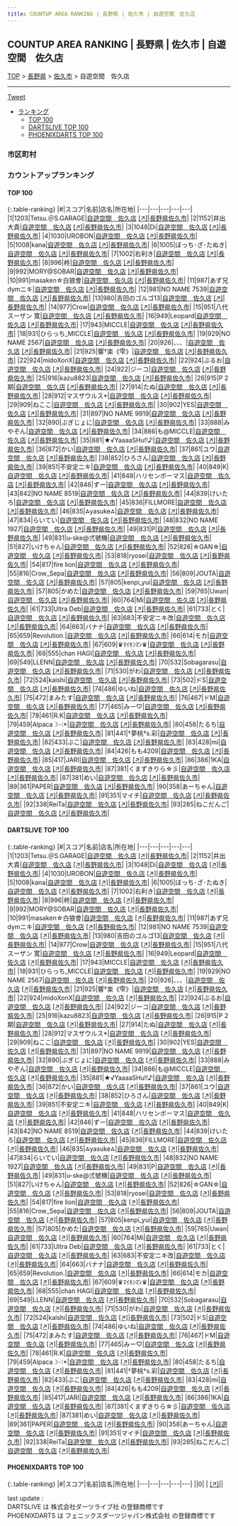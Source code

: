 ```yaml
---
title: COUNTUP AREA RANKING | 長野県 | 佐久市 | 自遊空間　佐久店
---
```

## COUNTUP AREA RANKING | 長野県 | 佐久市 | 自遊空間　佐久店

[TOP](/darts/rank/) > [長野県](/darts/rank/長野県/) > [佐久市](/darts/rank/長野県/佐久市/) > 自遊空間　佐久店

___

<a href="https://twitter.com/share?ref_src=twsrc%5Etfw" data-text="COUNTUP AREA RANKING | 長野県佐久市自遊空間　佐久店" class="twitter-share-button" data-hashtags="DARTSLIVE,PHOENIXDARTS,darts,ダーツ" data-show-count="false">Tweet</a>

* [ランキング](#カウントアップランキング)
    * [TOP 100](#top-100)
    * [DARTSLIVE TOP 100](#dartslive-top-100)
    * [PHOENIXDARTS TOP 100](#phoenixdarts-top-100)

### 市区町村

<ul>

</ul>

### カウントアップランキング

#### TOP 100



{:.table-ranking}
|#|スコア|名前|店名|所在地|
|---|---|---|---|---|
|1|1203|<span class="rank-name-dl">Tetsu.＠S.GARAGE</span>|<a href="/darts/rank/shops/84329807bba1b5510d9b047a20a7ba1e.html">自遊空間　佐久店</a> <a href="https://search.dartslive.com/jp/shop/84329807bba1b5510d9b047a20a7ba1e">[↗]</a>|<a href="/darts/rank/長野県/佐久市">長野県佐久市</a>|
|2|1152|<span class="rank-name-dl">井出　大貴</span>|<a href="/darts/rank/shops/84329807bba1b5510d9b047a20a7ba1e.html">自遊空間　佐久店</a> <a href="https://search.dartslive.com/jp/shop/84329807bba1b5510d9b047a20a7ba1e">[↗]</a>|<a href="/darts/rank/長野県/佐久市">長野県佐久市</a>|
|3|1048|<span class="rank-name-dl">Di</span>|<a href="/darts/rank/shops/84329807bba1b5510d9b047a20a7ba1e.html">自遊空間　佐久店</a> <a href="https://search.dartslive.com/jp/shop/84329807bba1b5510d9b047a20a7ba1e">[↗]</a>|<a href="/darts/rank/長野県/佐久市">長野県佐久市</a>|
|4|1030|<span class="rank-name-dl">UROBON</span>|<a href="/darts/rank/shops/84329807bba1b5510d9b047a20a7ba1e.html">自遊空間　佐久店</a> <a href="https://search.dartslive.com/jp/shop/84329807bba1b5510d9b047a20a7ba1e">[↗]</a>|<a href="/darts/rank/長野県/佐久市">長野県佐久市</a>|
|5|1008|<span class="rank-name-dl">kana</span>|<a href="/darts/rank/shops/84329807bba1b5510d9b047a20a7ba1e.html">自遊空間　佐久店</a> <a href="https://search.dartslive.com/jp/shop/84329807bba1b5510d9b047a20a7ba1e">[↗]</a>|<a href="/darts/rank/長野県/佐久市">長野県佐久市</a>|
|6|1005|<span class="rank-name-dl">ぼっち･ざ･たぬき</span>|<a href="/darts/rank/shops/84329807bba1b5510d9b047a20a7ba1e.html">自遊空間　佐久店</a> <a href="https://search.dartslive.com/jp/shop/84329807bba1b5510d9b047a20a7ba1e">[↗]</a>|<a href="/darts/rank/長野県/佐久市">長野県佐久市</a>|
|7|1002|<span class="rank-name-dl">右利き</span>|<a href="/darts/rank/shops/84329807bba1b5510d9b047a20a7ba1e.html">自遊空間　佐久店</a> <a href="https://search.dartslive.com/jp/shop/84329807bba1b5510d9b047a20a7ba1e">[↗]</a>|<a href="/darts/rank/長野県/佐久市">長野県佐久市</a>|
|8|996|<span class="rank-name-dl">柊</span>|<a href="/darts/rank/shops/84329807bba1b5510d9b047a20a7ba1e.html">自遊空間　佐久店</a> <a href="https://search.dartslive.com/jp/shop/84329807bba1b5510d9b047a20a7ba1e">[↗]</a>|<a href="/darts/rank/長野県/佐久市">長野県佐久市</a>|
|9|992|<span class="rank-name-dl">MORY@SOBAR</span>|<a href="/darts/rank/shops/84329807bba1b5510d9b047a20a7ba1e.html">自遊空間　佐久店</a> <a href="https://search.dartslive.com/jp/shop/84329807bba1b5510d9b047a20a7ba1e">[↗]</a>|<a href="/darts/rank/長野県/佐久市">長野県佐久市</a>|
|10|991|<span class="rank-name-dl">masaken☆白狼會</span>|<a href="/darts/rank/shops/84329807bba1b5510d9b047a20a7ba1e.html">自遊空間　佐久店</a> <a href="https://search.dartslive.com/jp/shop/84329807bba1b5510d9b047a20a7ba1e">[↗]</a>|<a href="/darts/rank/長野県/佐久市">長野県佐久市</a>|
|11|987|<span class="rank-name-dl">あず兄dymニキ</span>|<a href="/darts/rank/shops/84329807bba1b5510d9b047a20a7ba1e.html">自遊空間　佐久店</a> <a href="https://search.dartslive.com/jp/shop/84329807bba1b5510d9b047a20a7ba1e">[↗]</a>|<a href="/darts/rank/長野県/佐久市">長野県佐久市</a>|
|12|981|<span class="rank-name-dl">NO NAME 7539</span>|<a href="/darts/rank/shops/84329807bba1b5510d9b047a20a7ba1e.html">自遊空間　佐久店</a> <a href="https://search.dartslive.com/jp/shop/84329807bba1b5510d9b047a20a7ba1e">[↗]</a>|<a href="/darts/rank/長野県/佐久市">長野県佐久市</a>|
|13|980|<span class="rank-name-dl">吉田のゴルゴ13</span>|<a href="/darts/rank/shops/84329807bba1b5510d9b047a20a7ba1e.html">自遊空間　佐久店</a> <a href="https://search.dartslive.com/jp/shop/84329807bba1b5510d9b047a20a7ba1e">[↗]</a>|<a href="/darts/rank/長野県/佐久市">長野県佐久市</a>|
|14|977|<span class="rank-name-dl">Crow</span>|<a href="/darts/rank/shops/84329807bba1b5510d9b047a20a7ba1e.html">自遊空間　佐久店</a> <a href="https://search.dartslive.com/jp/shop/84329807bba1b5510d9b047a20a7ba1e">[↗]</a>|<a href="/darts/rank/長野県/佐久市">長野県佐久市</a>|
|15|951|<span class="rank-name-dl">八代 スーザン 寛</span>|<a href="/darts/rank/shops/84329807bba1b5510d9b047a20a7ba1e.html">自遊空間　佐久店</a> <a href="https://search.dartslive.com/jp/shop/84329807bba1b5510d9b047a20a7ba1e">[↗]</a>|<a href="/darts/rank/長野県/佐久市">長野県佐久市</a>|
|16|949|<span class="rank-name-dl">Leopard</span>|<a href="/darts/rank/shops/84329807bba1b5510d9b047a20a7ba1e.html">自遊空間　佐久店</a> <a href="https://search.dartslive.com/jp/shop/84329807bba1b5510d9b047a20a7ba1e">[↗]</a>|<a href="/darts/rank/長野県/佐久市">長野県佐久市</a>|
|17|943|<span class="rank-name-dl">MICCLE</span>|<a href="/darts/rank/shops/84329807bba1b5510d9b047a20a7ba1e.html">自遊空間　佐久店</a> <a href="https://search.dartslive.com/jp/shop/84329807bba1b5510d9b047a20a7ba1e">[↗]</a>|<a href="/darts/rank/長野県/佐久市">長野県佐久市</a>|
|18|931|<span class="rank-name-dl">ひらっち_MICCLE</span>|<a href="/darts/rank/shops/84329807bba1b5510d9b047a20a7ba1e.html">自遊空間　佐久店</a> <a href="https://search.dartslive.com/jp/shop/84329807bba1b5510d9b047a20a7ba1e">[↗]</a>|<a href="/darts/rank/長野県/佐久市">長野県佐久市</a>|
|19|929|<span class="rank-name-dl">NO NAME 2567</span>|<a href="/darts/rank/shops/84329807bba1b5510d9b047a20a7ba1e.html">自遊空間　佐久店</a> <a href="https://search.dartslive.com/jp/shop/84329807bba1b5510d9b047a20a7ba1e">[↗]</a>|<a href="/darts/rank/長野県/佐久市">長野県佐久市</a>|
|20|926|<span class="rank-name-dl">、、、</span>|<a href="/darts/rank/shops/84329807bba1b5510d9b047a20a7ba1e.html">自遊空間　佐久店</a> <a href="https://search.dartslive.com/jp/shop/84329807bba1b5510d9b047a20a7ba1e">[↗]</a>|<a href="/darts/rank/長野県/佐久市">長野県佐久市</a>|
|21|925|<span class="rank-name-dl">響†楽《雫》</span>|<a href="/darts/rank/shops/84329807bba1b5510d9b047a20a7ba1e.html">自遊空間　佐久店</a> <a href="https://search.dartslive.com/jp/shop/84329807bba1b5510d9b047a20a7ba1e">[↗]</a>|<a href="/darts/rank/長野県/佐久市">長野県佐久市</a>|
|22|924|<span class="rank-name-dl">midoXonX</span>|<a href="/darts/rank/shops/84329807bba1b5510d9b047a20a7ba1e.html">自遊空間　佐久店</a> <a href="https://search.dartslive.com/jp/shop/84329807bba1b5510d9b047a20a7ba1e">[↗]</a>|<a href="/darts/rank/長野県/佐久市">長野県佐久市</a>|
|22|924|<span class="rank-name-dl">ぶるお</span>|<a href="/darts/rank/shops/84329807bba1b5510d9b047a20a7ba1e.html">自遊空間　佐久店</a> <a href="https://search.dartslive.com/jp/shop/84329807bba1b5510d9b047a20a7ba1e">[↗]</a>|<a href="/darts/rank/長野県/佐久市">長野県佐久市</a>|
|24|922|<span class="rank-name-dl">ジーコ</span>|<a href="/darts/rank/shops/84329807bba1b5510d9b047a20a7ba1e.html">自遊空間　佐久店</a> <a href="https://search.dartslive.com/jp/shop/84329807bba1b5510d9b047a20a7ba1e">[↗]</a>|<a href="/darts/rank/長野県/佐久市">長野県佐久市</a>|
|25|916|<span class="rank-name-dl">kazu8823</span>|<a href="/darts/rank/shops/84329807bba1b5510d9b047a20a7ba1e.html">自遊空間　佐久店</a> <a href="https://search.dartslive.com/jp/shop/84329807bba1b5510d9b047a20a7ba1e">[↗]</a>|<a href="/darts/rank/長野県/佐久市">長野県佐久市</a>|
|26|915|<span class="rank-name-dl">P 2期</span>|<a href="/darts/rank/shops/84329807bba1b5510d9b047a20a7ba1e.html">自遊空間　佐久店</a> <a href="https://search.dartslive.com/jp/shop/84329807bba1b5510d9b047a20a7ba1e">[↗]</a>|<a href="/darts/rank/長野県/佐久市">長野県佐久市</a>|
|27|914|<span class="rank-name-dl">たぬ</span>|<a href="/darts/rank/shops/84329807bba1b5510d9b047a20a7ba1e.html">自遊空間　佐久店</a> <a href="https://search.dartslive.com/jp/shop/84329807bba1b5510d9b047a20a7ba1e">[↗]</a>|<a href="/darts/rank/長野県/佐久市">長野県佐久市</a>|
|28|912|<span class="rank-name-dl">マスザウルス*</span>|<a href="/darts/rank/shops/84329807bba1b5510d9b047a20a7ba1e.html">自遊空間　佐久店</a> <a href="https://search.dartslive.com/jp/shop/84329807bba1b5510d9b047a20a7ba1e">[↗]</a>|<a href="/darts/rank/長野県/佐久市">長野県佐久市</a>|
|29|909|<span class="rank-name-dl">ねここ</span>|<a href="/darts/rank/shops/84329807bba1b5510d9b047a20a7ba1e.html">自遊空間　佐久店</a> <a href="https://search.dartslive.com/jp/shop/84329807bba1b5510d9b047a20a7ba1e">[↗]</a>|<a href="/darts/rank/長野県/佐久市">長野県佐久市</a>|
|30|902|<span class="rank-name-dl">YES</span>|<a href="/darts/rank/shops/84329807bba1b5510d9b047a20a7ba1e.html">自遊空間　佐久店</a> <a href="https://search.dartslive.com/jp/shop/84329807bba1b5510d9b047a20a7ba1e">[↗]</a>|<a href="/darts/rank/長野県/佐久市">長野県佐久市</a>|
|31|897|<span class="rank-name-dl">NO NAME 9919</span>|<a href="/darts/rank/shops/84329807bba1b5510d9b047a20a7ba1e.html">自遊空間　佐久店</a> <a href="https://search.dartslive.com/jp/shop/84329807bba1b5510d9b047a20a7ba1e">[↗]</a>|<a href="/darts/rank/長野県/佐久市">長野県佐久市</a>|
|32|890|<span class="rank-name-dl">ぶぎじょに</span>|<a href="/darts/rank/shops/84329807bba1b5510d9b047a20a7ba1e.html">自遊空間　佐久店</a> <a href="https://search.dartslive.com/jp/shop/84329807bba1b5510d9b047a20a7ba1e">[↗]</a>|<a href="/darts/rank/長野県/佐久市">長野県佐久市</a>|
|33|888|<span class="rank-name-dl">みやぞん</span>|<a href="/darts/rank/shops/84329807bba1b5510d9b047a20a7ba1e.html">自遊空間　佐久店</a> <a href="https://search.dartslive.com/jp/shop/84329807bba1b5510d9b047a20a7ba1e">[↗]</a>|<a href="/darts/rank/長野県/佐久市">長野県佐久市</a>|
|34|886|<span class="rank-name-dl">も@MICCLE</span>|<a href="/darts/rank/shops/84329807bba1b5510d9b047a20a7ba1e.html">自遊空間　佐久店</a> <a href="https://search.dartslive.com/jp/shop/84329807bba1b5510d9b047a20a7ba1e">[↗]</a>|<a href="/darts/rank/長野県/佐久市">長野県佐久市</a>|
|35|881|<span class="rank-name-dl">★√YaaaaSHu!!♪</span>|<a href="/darts/rank/shops/84329807bba1b5510d9b047a20a7ba1e.html">自遊空間　佐久店</a> <a href="https://search.dartslive.com/jp/shop/84329807bba1b5510d9b047a20a7ba1e">[↗]</a>|<a href="/darts/rank/長野県/佐久市">長野県佐久市</a>|
|36|872|<span class="rank-name-dl">かい</span>|<a href="/darts/rank/shops/84329807bba1b5510d9b047a20a7ba1e.html">自遊空間　佐久店</a> <a href="https://search.dartslive.com/jp/shop/84329807bba1b5510d9b047a20a7ba1e">[↗]</a>|<a href="/darts/rank/長野県/佐久市">長野県佐久市</a>|
|37|861|<span class="rank-name-dl">ユウ</span>|<a href="/darts/rank/shops/84329807bba1b5510d9b047a20a7ba1e.html">自遊空間　佐久店</a> <a href="https://search.dartslive.com/jp/shop/84329807bba1b5510d9b047a20a7ba1e">[↗]</a>|<a href="/darts/rank/長野県/佐久市">長野県佐久市</a>|
|38|852|<span class="rank-name-dl">ひろさん</span>|<a href="/darts/rank/shops/84329807bba1b5510d9b047a20a7ba1e.html">自遊空間　佐久店</a> <a href="https://search.dartslive.com/jp/shop/84329807bba1b5510d9b047a20a7ba1e">[↗]</a>|<a href="/darts/rank/長野県/佐久市">長野県佐久市</a>|
|39|851|<span class="rank-name-dl">不安定ニキ</span>|<a href="/darts/rank/shops/84329807bba1b5510d9b047a20a7ba1e.html">自遊空間　佐久店</a> <a href="https://search.dartslive.com/jp/shop/84329807bba1b5510d9b047a20a7ba1e">[↗]</a>|<a href="/darts/rank/長野県/佐久市">長野県佐久市</a>|
|40|849|<span class="rank-name-dl">K</span>|<a href="/darts/rank/shops/84329807bba1b5510d9b047a20a7ba1e.html">自遊空間　佐久店</a> <a href="https://search.dartslive.com/jp/shop/84329807bba1b5510d9b047a20a7ba1e">[↗]</a>|<a href="/darts/rank/長野県/佐久市">長野県佐久市</a>|
|41|848|<span class="rank-name-dl">ハリセンボーマス</span>|<a href="/darts/rank/shops/84329807bba1b5510d9b047a20a7ba1e.html">自遊空間　佐久店</a> <a href="https://search.dartslive.com/jp/shop/84329807bba1b5510d9b047a20a7ba1e">[↗]</a>|<a href="/darts/rank/長野県/佐久市">長野県佐久市</a>|
|42|846|<span class="rank-name-dl">ずー</span>|<a href="/darts/rank/shops/84329807bba1b5510d9b047a20a7ba1e.html">自遊空間　佐久店</a> <a href="https://search.dartslive.com/jp/shop/84329807bba1b5510d9b047a20a7ba1e">[↗]</a>|<a href="/darts/rank/長野県/佐久市">長野県佐久市</a>|
|43|842|<span class="rank-name-dl">NO NAME 8519</span>|<a href="/darts/rank/shops/84329807bba1b5510d9b047a20a7ba1e.html">自遊空間　佐久店</a> <a href="https://search.dartslive.com/jp/shop/84329807bba1b5510d9b047a20a7ba1e">[↗]</a>|<a href="/darts/rank/長野県/佐久市">長野県佐久市</a>|
|44|839|<span class="rank-name-dl">けいたろ</span>|<a href="/darts/rank/shops/84329807bba1b5510d9b047a20a7ba1e.html">自遊空間　佐久店</a> <a href="https://search.dartslive.com/jp/shop/84329807bba1b5510d9b047a20a7ba1e">[↗]</a>|<a href="/darts/rank/長野県/佐久市">長野県佐久市</a>|
|45|836|<span class="rank-name-dl">FILLMORE</span>|<a href="/darts/rank/shops/84329807bba1b5510d9b047a20a7ba1e.html">自遊空間　佐久店</a> <a href="https://search.dartslive.com/jp/shop/84329807bba1b5510d9b047a20a7ba1e">[↗]</a>|<a href="/darts/rank/長野県/佐久市">長野県佐久市</a>|
|46|835|<span class="rank-name-dl">⁂yasuke⁂</span>|<a href="/darts/rank/shops/84329807bba1b5510d9b047a20a7ba1e.html">自遊空間　佐久店</a> <a href="https://search.dartslive.com/jp/shop/84329807bba1b5510d9b047a20a7ba1e">[↗]</a>|<a href="/darts/rank/長野県/佐久市">長野県佐久市</a>|
|47|834|<span class="rank-name-dl">らいてい</span>|<a href="/darts/rank/shops/84329807bba1b5510d9b047a20a7ba1e.html">自遊空間　佐久店</a> <a href="https://search.dartslive.com/jp/shop/84329807bba1b5510d9b047a20a7ba1e">[↗]</a>|<a href="/darts/rank/長野県/佐久市">長野県佐久市</a>|
|48|832|<span class="rank-name-dl">NO NAME 1927</span>|<a href="/darts/rank/shops/84329807bba1b5510d9b047a20a7ba1e.html">自遊空間　佐久店</a> <a href="https://search.dartslive.com/jp/shop/84329807bba1b5510d9b047a20a7ba1e">[↗]</a>|<a href="/darts/rank/長野県/佐久市">長野県佐久市</a>|
|49|831|<span class="rank-name-dl">P</span>|<a href="/darts/rank/shops/84329807bba1b5510d9b047a20a7ba1e.html">自遊空間　佐久店</a> <a href="https://search.dartslive.com/jp/shop/84329807bba1b5510d9b047a20a7ba1e">[↗]</a>|<a href="/darts/rank/長野県/佐久市">長野県佐久市</a>|
|49|831|<span class="rank-name-dl">u-ske@弍號機</span>|<a href="/darts/rank/shops/84329807bba1b5510d9b047a20a7ba1e.html">自遊空間　佐久店</a> <a href="https://search.dartslive.com/jp/shop/84329807bba1b5510d9b047a20a7ba1e">[↗]</a>|<a href="/darts/rank/長野県/佐久市">長野県佐久市</a>|
|51|827|<span class="rank-name-dl">いけちゃん</span>|<a href="/darts/rank/shops/84329807bba1b5510d9b047a20a7ba1e.html">自遊空間　佐久店</a> <a href="https://search.dartslive.com/jp/shop/84329807bba1b5510d9b047a20a7ba1e">[↗]</a>|<a href="/darts/rank/長野県/佐久市">長野県佐久市</a>|
|52|826|<span class="rank-name-dl">☆GAN☆</span>|<a href="/darts/rank/shops/84329807bba1b5510d9b047a20a7ba1e.html">自遊空間　佐久店</a> <a href="https://search.dartslive.com/jp/shop/84329807bba1b5510d9b047a20a7ba1e">[↗]</a>|<a href="/darts/rank/長野県/佐久市">長野県佐久市</a>|
|53|818|<span class="rank-name-dl">ryosei</span>|<a href="/darts/rank/shops/84329807bba1b5510d9b047a20a7ba1e.html">自遊空間　佐久店</a> <a href="https://search.dartslive.com/jp/shop/84329807bba1b5510d9b047a20a7ba1e">[↗]</a>|<a href="/darts/rank/長野県/佐久市">長野県佐久市</a>|
|54|817|<span class="rank-name-dl">fire lion</span>|<a href="/darts/rank/shops/84329807bba1b5510d9b047a20a7ba1e.html">自遊空間　佐久店</a> <a href="https://search.dartslive.com/jp/shop/84329807bba1b5510d9b047a20a7ba1e">[↗]</a>|<a href="/darts/rank/長野県/佐久市">長野県佐久市</a>|
|55|816|<span class="rank-name-dl">Crow_Sepa</span>|<a href="/darts/rank/shops/84329807bba1b5510d9b047a20a7ba1e.html">自遊空間　佐久店</a> <a href="https://search.dartslive.com/jp/shop/84329807bba1b5510d9b047a20a7ba1e">[↗]</a>|<a href="/darts/rank/長野県/佐久市">長野県佐久市</a>|
|56|809|<span class="rank-name-dl">JOUTA</span>|<a href="/darts/rank/shops/84329807bba1b5510d9b047a20a7ba1e.html">自遊空間　佐久店</a> <a href="https://search.dartslive.com/jp/shop/84329807bba1b5510d9b047a20a7ba1e">[↗]</a>|<a href="/darts/rank/長野県/佐久市">長野県佐久市</a>|
|57|805|<span class="rank-name-dl">kenpi_yui</span>|<a href="/darts/rank/shops/84329807bba1b5510d9b047a20a7ba1e.html">自遊空間　佐久店</a> <a href="https://search.dartslive.com/jp/shop/84329807bba1b5510d9b047a20a7ba1e">[↗]</a>|<a href="/darts/rank/長野県/佐久市">長野県佐久市</a>|
|57|805|<span class="rank-name-dl">かめた</span>|<a href="/darts/rank/shops/84329807bba1b5510d9b047a20a7ba1e.html">自遊空間　佐久店</a> <a href="https://search.dartslive.com/jp/shop/84329807bba1b5510d9b047a20a7ba1e">[↗]</a>|<a href="/darts/rank/長野県/佐久市">長野県佐久市</a>|
|59|765|<span class="rank-name-dl">Uwan</span>|<a href="/darts/rank/shops/84329807bba1b5510d9b047a20a7ba1e.html">自遊空間　佐久店</a> <a href="https://search.dartslive.com/jp/shop/84329807bba1b5510d9b047a20a7ba1e">[↗]</a>|<a href="/darts/rank/長野県/佐久市">長野県佐久市</a>|
|60|764|<span class="rank-name-dl">Mi</span>|<a href="/darts/rank/shops/84329807bba1b5510d9b047a20a7ba1e.html">自遊空間　佐久店</a> <a href="https://search.dartslive.com/jp/shop/84329807bba1b5510d9b047a20a7ba1e">[↗]</a>|<a href="/darts/rank/長野県/佐久市">長野県佐久市</a>|
|61|733|<span class="rank-name-dl">Ultra Deb</span>|<a href="/darts/rank/shops/84329807bba1b5510d9b047a20a7ba1e.html">自遊空間　佐久店</a> <a href="https://search.dartslive.com/jp/shop/84329807bba1b5510d9b047a20a7ba1e">[↗]</a>|<a href="/darts/rank/長野県/佐久市">長野県佐久市</a>|
|61|733|<span class="rank-name-dl">とく</span>|<a href="/darts/rank/shops/84329807bba1b5510d9b047a20a7ba1e.html">自遊空間　佐久店</a> <a href="https://search.dartslive.com/jp/shop/84329807bba1b5510d9b047a20a7ba1e">[↗]</a>|<a href="/darts/rank/長野県/佐久市">長野県佐久市</a>|
|63|683|<span class="rank-name-dl">不安定ニキ改</span>|<a href="/darts/rank/shops/84329807bba1b5510d9b047a20a7ba1e.html">自遊空間　佐久店</a> <a href="https://search.dartslive.com/jp/shop/84329807bba1b5510d9b047a20a7ba1e">[↗]</a>|<a href="/darts/rank/長野県/佐久市">長野県佐久市</a>|
|64|663|<span class="rank-name-dl">バナナ</span>|<a href="/darts/rank/shops/84329807bba1b5510d9b047a20a7ba1e.html">自遊空間　佐久店</a> <a href="https://search.dartslive.com/jp/shop/84329807bba1b5510d9b047a20a7ba1e">[↗]</a>|<a href="/darts/rank/長野県/佐久市">長野県佐久市</a>|
|65|659|<span class="rank-name-dl">Revolution.</span>|<a href="/darts/rank/shops/84329807bba1b5510d9b047a20a7ba1e.html">自遊空間　佐久店</a> <a href="https://search.dartslive.com/jp/shop/84329807bba1b5510d9b047a20a7ba1e">[↗]</a>|<a href="/darts/rank/長野県/佐久市">長野県佐久市</a>|
|66|614|<span class="rank-name-dl">モカ</span>|<a href="/darts/rank/shops/84329807bba1b5510d9b047a20a7ba1e.html">自遊空間　佐久店</a> <a href="https://search.dartslive.com/jp/shop/84329807bba1b5510d9b047a20a7ba1e">[↗]</a>|<a href="/darts/rank/長野県/佐久市">長野県佐久市</a>|
|67|609|<span class="rank-name-dl">♛ﾏｲｷﾝﾏﾝ♛</span>|<a href="/darts/rank/shops/84329807bba1b5510d9b047a20a7ba1e.html">自遊空間　佐久店</a> <a href="https://search.dartslive.com/jp/shop/84329807bba1b5510d9b047a20a7ba1e">[↗]</a>|<a href="/darts/rank/長野県/佐久市">長野県佐久市</a>|
|68|555|<span class="rank-name-dl">chan HAGI</span>|<a href="/darts/rank/shops/84329807bba1b5510d9b047a20a7ba1e.html">自遊空間　佐久店</a> <a href="https://search.dartslive.com/jp/shop/84329807bba1b5510d9b047a20a7ba1e">[↗]</a>|<a href="/darts/rank/長野県/佐久市">長野県佐久市</a>|
|69|549|<span class="rank-name-dl">LLENN</span>|<a href="/darts/rank/shops/84329807bba1b5510d9b047a20a7ba1e.html">自遊空間　佐久店</a> <a href="https://search.dartslive.com/jp/shop/84329807bba1b5510d9b047a20a7ba1e">[↗]</a>|<a href="/darts/rank/長野県/佐久市">長野県佐久市</a>|
|70|532|<span class="rank-name-dl">Sobagarasu</span>|<a href="/darts/rank/shops/84329807bba1b5510d9b047a20a7ba1e.html">自遊空間　佐久店</a> <a href="https://search.dartslive.com/jp/shop/84329807bba1b5510d9b047a20a7ba1e">[↗]</a>|<a href="/darts/rank/長野県/佐久市">長野県佐久市</a>|
|71|530|<span class="rank-name-dl">がわ</span>|<a href="/darts/rank/shops/84329807bba1b5510d9b047a20a7ba1e.html">自遊空間　佐久店</a> <a href="https://search.dartslive.com/jp/shop/84329807bba1b5510d9b047a20a7ba1e">[↗]</a>|<a href="/darts/rank/長野県/佐久市">長野県佐久市</a>|
|72|524|<span class="rank-name-dl">kaishi</span>|<a href="/darts/rank/shops/84329807bba1b5510d9b047a20a7ba1e.html">自遊空間　佐久店</a> <a href="https://search.dartslive.com/jp/shop/84329807bba1b5510d9b047a20a7ba1e">[↗]</a>|<a href="/darts/rank/長野県/佐久市">長野県佐久市</a>|
|73|502|<span class="rank-name-dl">ドS</span>|<a href="/darts/rank/shops/84329807bba1b5510d9b047a20a7ba1e.html">自遊空間　佐久店</a> <a href="https://search.dartslive.com/jp/shop/84329807bba1b5510d9b047a20a7ba1e">[↗]</a>|<a href="/darts/rank/長野県/佐久市">長野県佐久市</a>|
|74|486|<span class="rank-name-dl">ゆいね</span>|<a href="/darts/rank/shops/84329807bba1b5510d9b047a20a7ba1e.html">自遊空間　佐久店</a> <a href="https://search.dartslive.com/jp/shop/84329807bba1b5510d9b047a20a7ba1e">[↗]</a>|<a href="/darts/rank/長野県/佐久市">長野県佐久市</a>|
|75|472|<span class="rank-name-dl">まみたす</span>|<a href="/darts/rank/shops/84329807bba1b5510d9b047a20a7ba1e.html">自遊空間　佐久店</a> <a href="https://search.dartslive.com/jp/shop/84329807bba1b5510d9b047a20a7ba1e">[↗]</a>|<a href="/darts/rank/長野県/佐久市">長野県佐久市</a>|
|76|467|<span class="rank-name-dl">ドM</span>|<a href="/darts/rank/shops/84329807bba1b5510d9b047a20a7ba1e.html">自遊空間　佐久店</a> <a href="https://search.dartslive.com/jp/shop/84329807bba1b5510d9b047a20a7ba1e">[↗]</a>|<a href="/darts/rank/長野県/佐久市">長野県佐久市</a>|
|77|465|<span class="rank-name-dl">みー♡</span>|<a href="/darts/rank/shops/84329807bba1b5510d9b047a20a7ba1e.html">自遊空間　佐久店</a> <a href="https://search.dartslive.com/jp/shop/84329807bba1b5510d9b047a20a7ba1e">[↗]</a>|<a href="/darts/rank/長野県/佐久市">長野県佐久市</a>|
|78|461|<span class="rank-name-dl">R.K</span>|<a href="/darts/rank/shops/84329807bba1b5510d9b047a20a7ba1e.html">自遊空間　佐久店</a> <a href="https://search.dartslive.com/jp/shop/84329807bba1b5510d9b047a20a7ba1e">[↗]</a>|<a href="/darts/rank/長野県/佐久市">長野県佐久市</a>|
|79|459|<span class="rank-name-dl">Alpaca☽･:*</span>|<a href="/darts/rank/shops/84329807bba1b5510d9b047a20a7ba1e.html">自遊空間　佐久店</a> <a href="https://search.dartslive.com/jp/shop/84329807bba1b5510d9b047a20a7ba1e">[↗]</a>|<a href="/darts/rank/長野県/佐久市">長野県佐久市</a>|
|80|458|<span class="rank-name-dl">たるち</span>|<a href="/darts/rank/shops/84329807bba1b5510d9b047a20a7ba1e.html">自遊空間　佐久店</a> <a href="https://search.dartslive.com/jp/shop/84329807bba1b5510d9b047a20a7ba1e">[↗]</a>|<a href="/darts/rank/長野県/佐久市">長野県佐久市</a>|
|81|441|<span class="rank-name-dl">†夢桃†s.彩</span>|<a href="/darts/rank/shops/84329807bba1b5510d9b047a20a7ba1e.html">自遊空間　佐久店</a> <a href="https://search.dartslive.com/jp/shop/84329807bba1b5510d9b047a20a7ba1e">[↗]</a>|<a href="/darts/rank/長野県/佐久市">長野県佐久市</a>|
|82|433|<span class="rank-name-dl">ぶこ</span>|<a href="/darts/rank/shops/84329807bba1b5510d9b047a20a7ba1e.html">自遊空間　佐久店</a> <a href="https://search.dartslive.com/jp/shop/84329807bba1b5510d9b047a20a7ba1e">[↗]</a>|<a href="/darts/rank/長野県/佐久市">長野県佐久市</a>|
|83|428|<span class="rank-name-dl">mi</span>|<a href="/darts/rank/shops/84329807bba1b5510d9b047a20a7ba1e.html">自遊空間　佐久店</a> <a href="https://search.dartslive.com/jp/shop/84329807bba1b5510d9b047a20a7ba1e">[↗]</a>|<a href="/darts/rank/長野県/佐久市">長野県佐久市</a>|
|84|426|<span class="rank-name-dl">もも4209</span>|<a href="/darts/rank/shops/84329807bba1b5510d9b047a20a7ba1e.html">自遊空間　佐久店</a> <a href="https://search.dartslive.com/jp/shop/84329807bba1b5510d9b047a20a7ba1e">[↗]</a>|<a href="/darts/rank/長野県/佐久市">長野県佐久市</a>|
|85|417|<span class="rank-name-dl">JARI</span>|<a href="/darts/rank/shops/84329807bba1b5510d9b047a20a7ba1e.html">自遊空間　佐久店</a> <a href="https://search.dartslive.com/jp/shop/84329807bba1b5510d9b047a20a7ba1e">[↗]</a>|<a href="/darts/rank/長野県/佐久市">長野県佐久市</a>|
|86|386|<span class="rank-name-dl">1KA</span>|<a href="/darts/rank/shops/84329807bba1b5510d9b047a20a7ba1e.html">自遊空間　佐久店</a> <a href="https://search.dartslive.com/jp/shop/84329807bba1b5510d9b047a20a7ba1e">[↗]</a>|<a href="/darts/rank/長野県/佐久市">長野県佐久市</a>|
|87|381|<span class="rank-name-dl">くまずきりら☆彡</span>|<a href="/darts/rank/shops/84329807bba1b5510d9b047a20a7ba1e.html">自遊空間　佐久店</a> <a href="https://search.dartslive.com/jp/shop/84329807bba1b5510d9b047a20a7ba1e">[↗]</a>|<a href="/darts/rank/長野県/佐久市">長野県佐久市</a>|
|87|381|<span class="rank-name-dl">めい</span>|<a href="/darts/rank/shops/84329807bba1b5510d9b047a20a7ba1e.html">自遊空間　佐久店</a> <a href="https://search.dartslive.com/jp/shop/84329807bba1b5510d9b047a20a7ba1e">[↗]</a>|<a href="/darts/rank/長野県/佐久市">長野県佐久市</a>|
|89|361|<span class="rank-name-dl">PAPER</span>|<a href="/darts/rank/shops/84329807bba1b5510d9b047a20a7ba1e.html">自遊空間　佐久店</a> <a href="https://search.dartslive.com/jp/shop/84329807bba1b5510d9b047a20a7ba1e">[↗]</a>|<a href="/darts/rank/長野県/佐久市">長野県佐久市</a>|
|90|358|<span class="rank-name-dl">あーちゃん</span>|<a href="/darts/rank/shops/84329807bba1b5510d9b047a20a7ba1e.html">自遊空間　佐久店</a> <a href="https://search.dartslive.com/jp/shop/84329807bba1b5510d9b047a20a7ba1e">[↗]</a>|<a href="/darts/rank/長野県/佐久市">長野県佐久市</a>|
|91|351|<span class="rank-name-dl">マイチ</span>|<a href="/darts/rank/shops/84329807bba1b5510d9b047a20a7ba1e.html">自遊空間　佐久店</a> <a href="https://search.dartslive.com/jp/shop/84329807bba1b5510d9b047a20a7ba1e">[↗]</a>|<a href="/darts/rank/長野県/佐久市">長野県佐久市</a>|
|92|338|<span class="rank-name-dl">ReiTa</span>|<a href="/darts/rank/shops/84329807bba1b5510d9b047a20a7ba1e.html">自遊空間　佐久店</a> <a href="https://search.dartslive.com/jp/shop/84329807bba1b5510d9b047a20a7ba1e">[↗]</a>|<a href="/darts/rank/長野県/佐久市">長野県佐久市</a>|
|93|285|<span class="rank-name-dl">ねこだんご</span>|<a href="/darts/rank/shops/84329807bba1b5510d9b047a20a7ba1e.html">自遊空間　佐久店</a> <a href="https://search.dartslive.com/jp/shop/84329807bba1b5510d9b047a20a7ba1e">[↗]</a>|<a href="/darts/rank/長野県/佐久市">長野県佐久市</a>|


#### DARTSLIVE TOP 100



{:.table-ranking}
|#|スコア|名前|店名|所在地|
|---|---|---|---|---|
|1|1203|<span class="rank-name-dl">Tetsu.＠S.GARAGE</span>|<a href="/darts/rank/shops/84329807bba1b5510d9b047a20a7ba1e.html">自遊空間　佐久店</a> <a href="https://search.dartslive.com/jp/shop/84329807bba1b5510d9b047a20a7ba1e">[↗]</a>|<a href="/darts/rank/長野県/佐久市">長野県佐久市</a>|
|2|1152|<span class="rank-name-dl">井出　大貴</span>|<a href="/darts/rank/shops/84329807bba1b5510d9b047a20a7ba1e.html">自遊空間　佐久店</a> <a href="https://search.dartslive.com/jp/shop/84329807bba1b5510d9b047a20a7ba1e">[↗]</a>|<a href="/darts/rank/長野県/佐久市">長野県佐久市</a>|
|3|1048|<span class="rank-name-dl">Di</span>|<a href="/darts/rank/shops/84329807bba1b5510d9b047a20a7ba1e.html">自遊空間　佐久店</a> <a href="https://search.dartslive.com/jp/shop/84329807bba1b5510d9b047a20a7ba1e">[↗]</a>|<a href="/darts/rank/長野県/佐久市">長野県佐久市</a>|
|4|1030|<span class="rank-name-dl">UROBON</span>|<a href="/darts/rank/shops/84329807bba1b5510d9b047a20a7ba1e.html">自遊空間　佐久店</a> <a href="https://search.dartslive.com/jp/shop/84329807bba1b5510d9b047a20a7ba1e">[↗]</a>|<a href="/darts/rank/長野県/佐久市">長野県佐久市</a>|
|5|1008|<span class="rank-name-dl">kana</span>|<a href="/darts/rank/shops/84329807bba1b5510d9b047a20a7ba1e.html">自遊空間　佐久店</a> <a href="https://search.dartslive.com/jp/shop/84329807bba1b5510d9b047a20a7ba1e">[↗]</a>|<a href="/darts/rank/長野県/佐久市">長野県佐久市</a>|
|6|1005|<span class="rank-name-dl">ぼっち･ざ･たぬき</span>|<a href="/darts/rank/shops/84329807bba1b5510d9b047a20a7ba1e.html">自遊空間　佐久店</a> <a href="https://search.dartslive.com/jp/shop/84329807bba1b5510d9b047a20a7ba1e">[↗]</a>|<a href="/darts/rank/長野県/佐久市">長野県佐久市</a>|
|7|1002|<span class="rank-name-dl">右利き</span>|<a href="/darts/rank/shops/84329807bba1b5510d9b047a20a7ba1e.html">自遊空間　佐久店</a> <a href="https://search.dartslive.com/jp/shop/84329807bba1b5510d9b047a20a7ba1e">[↗]</a>|<a href="/darts/rank/長野県/佐久市">長野県佐久市</a>|
|8|996|<span class="rank-name-dl">柊</span>|<a href="/darts/rank/shops/84329807bba1b5510d9b047a20a7ba1e.html">自遊空間　佐久店</a> <a href="https://search.dartslive.com/jp/shop/84329807bba1b5510d9b047a20a7ba1e">[↗]</a>|<a href="/darts/rank/長野県/佐久市">長野県佐久市</a>|
|9|992|<span class="rank-name-dl">MORY@SOBAR</span>|<a href="/darts/rank/shops/84329807bba1b5510d9b047a20a7ba1e.html">自遊空間　佐久店</a> <a href="https://search.dartslive.com/jp/shop/84329807bba1b5510d9b047a20a7ba1e">[↗]</a>|<a href="/darts/rank/長野県/佐久市">長野県佐久市</a>|
|10|991|<span class="rank-name-dl">masaken☆白狼會</span>|<a href="/darts/rank/shops/84329807bba1b5510d9b047a20a7ba1e.html">自遊空間　佐久店</a> <a href="https://search.dartslive.com/jp/shop/84329807bba1b5510d9b047a20a7ba1e">[↗]</a>|<a href="/darts/rank/長野県/佐久市">長野県佐久市</a>|
|11|987|<span class="rank-name-dl">あず兄dymニキ</span>|<a href="/darts/rank/shops/84329807bba1b5510d9b047a20a7ba1e.html">自遊空間　佐久店</a> <a href="https://search.dartslive.com/jp/shop/84329807bba1b5510d9b047a20a7ba1e">[↗]</a>|<a href="/darts/rank/長野県/佐久市">長野県佐久市</a>|
|12|981|<span class="rank-name-dl">NO NAME 7539</span>|<a href="/darts/rank/shops/84329807bba1b5510d9b047a20a7ba1e.html">自遊空間　佐久店</a> <a href="https://search.dartslive.com/jp/shop/84329807bba1b5510d9b047a20a7ba1e">[↗]</a>|<a href="/darts/rank/長野県/佐久市">長野県佐久市</a>|
|13|980|<span class="rank-name-dl">吉田のゴルゴ13</span>|<a href="/darts/rank/shops/84329807bba1b5510d9b047a20a7ba1e.html">自遊空間　佐久店</a> <a href="https://search.dartslive.com/jp/shop/84329807bba1b5510d9b047a20a7ba1e">[↗]</a>|<a href="/darts/rank/長野県/佐久市">長野県佐久市</a>|
|14|977|<span class="rank-name-dl">Crow</span>|<a href="/darts/rank/shops/84329807bba1b5510d9b047a20a7ba1e.html">自遊空間　佐久店</a> <a href="https://search.dartslive.com/jp/shop/84329807bba1b5510d9b047a20a7ba1e">[↗]</a>|<a href="/darts/rank/長野県/佐久市">長野県佐久市</a>|
|15|951|<span class="rank-name-dl">八代 スーザン 寛</span>|<a href="/darts/rank/shops/84329807bba1b5510d9b047a20a7ba1e.html">自遊空間　佐久店</a> <a href="https://search.dartslive.com/jp/shop/84329807bba1b5510d9b047a20a7ba1e">[↗]</a>|<a href="/darts/rank/長野県/佐久市">長野県佐久市</a>|
|16|949|<span class="rank-name-dl">Leopard</span>|<a href="/darts/rank/shops/84329807bba1b5510d9b047a20a7ba1e.html">自遊空間　佐久店</a> <a href="https://search.dartslive.com/jp/shop/84329807bba1b5510d9b047a20a7ba1e">[↗]</a>|<a href="/darts/rank/長野県/佐久市">長野県佐久市</a>|
|17|943|<span class="rank-name-dl">MICCLE</span>|<a href="/darts/rank/shops/84329807bba1b5510d9b047a20a7ba1e.html">自遊空間　佐久店</a> <a href="https://search.dartslive.com/jp/shop/84329807bba1b5510d9b047a20a7ba1e">[↗]</a>|<a href="/darts/rank/長野県/佐久市">長野県佐久市</a>|
|18|931|<span class="rank-name-dl">ひらっち_MICCLE</span>|<a href="/darts/rank/shops/84329807bba1b5510d9b047a20a7ba1e.html">自遊空間　佐久店</a> <a href="https://search.dartslive.com/jp/shop/84329807bba1b5510d9b047a20a7ba1e">[↗]</a>|<a href="/darts/rank/長野県/佐久市">長野県佐久市</a>|
|19|929|<span class="rank-name-dl">NO NAME 2567</span>|<a href="/darts/rank/shops/84329807bba1b5510d9b047a20a7ba1e.html">自遊空間　佐久店</a> <a href="https://search.dartslive.com/jp/shop/84329807bba1b5510d9b047a20a7ba1e">[↗]</a>|<a href="/darts/rank/長野県/佐久市">長野県佐久市</a>|
|20|926|<span class="rank-name-dl">、、、</span>|<a href="/darts/rank/shops/84329807bba1b5510d9b047a20a7ba1e.html">自遊空間　佐久店</a> <a href="https://search.dartslive.com/jp/shop/84329807bba1b5510d9b047a20a7ba1e">[↗]</a>|<a href="/darts/rank/長野県/佐久市">長野県佐久市</a>|
|21|925|<span class="rank-name-dl">響†楽《雫》</span>|<a href="/darts/rank/shops/84329807bba1b5510d9b047a20a7ba1e.html">自遊空間　佐久店</a> <a href="https://search.dartslive.com/jp/shop/84329807bba1b5510d9b047a20a7ba1e">[↗]</a>|<a href="/darts/rank/長野県/佐久市">長野県佐久市</a>|
|22|924|<span class="rank-name-dl">midoXonX</span>|<a href="/darts/rank/shops/84329807bba1b5510d9b047a20a7ba1e.html">自遊空間　佐久店</a> <a href="https://search.dartslive.com/jp/shop/84329807bba1b5510d9b047a20a7ba1e">[↗]</a>|<a href="/darts/rank/長野県/佐久市">長野県佐久市</a>|
|22|924|<span class="rank-name-dl">ぶるお</span>|<a href="/darts/rank/shops/84329807bba1b5510d9b047a20a7ba1e.html">自遊空間　佐久店</a> <a href="https://search.dartslive.com/jp/shop/84329807bba1b5510d9b047a20a7ba1e">[↗]</a>|<a href="/darts/rank/長野県/佐久市">長野県佐久市</a>|
|24|922|<span class="rank-name-dl">ジーコ</span>|<a href="/darts/rank/shops/84329807bba1b5510d9b047a20a7ba1e.html">自遊空間　佐久店</a> <a href="https://search.dartslive.com/jp/shop/84329807bba1b5510d9b047a20a7ba1e">[↗]</a>|<a href="/darts/rank/長野県/佐久市">長野県佐久市</a>|
|25|916|<span class="rank-name-dl">kazu8823</span>|<a href="/darts/rank/shops/84329807bba1b5510d9b047a20a7ba1e.html">自遊空間　佐久店</a> <a href="https://search.dartslive.com/jp/shop/84329807bba1b5510d9b047a20a7ba1e">[↗]</a>|<a href="/darts/rank/長野県/佐久市">長野県佐久市</a>|
|26|915|<span class="rank-name-dl">P 2期</span>|<a href="/darts/rank/shops/84329807bba1b5510d9b047a20a7ba1e.html">自遊空間　佐久店</a> <a href="https://search.dartslive.com/jp/shop/84329807bba1b5510d9b047a20a7ba1e">[↗]</a>|<a href="/darts/rank/長野県/佐久市">長野県佐久市</a>|
|27|914|<span class="rank-name-dl">たぬ</span>|<a href="/darts/rank/shops/84329807bba1b5510d9b047a20a7ba1e.html">自遊空間　佐久店</a> <a href="https://search.dartslive.com/jp/shop/84329807bba1b5510d9b047a20a7ba1e">[↗]</a>|<a href="/darts/rank/長野県/佐久市">長野県佐久市</a>|
|28|912|<span class="rank-name-dl">マスザウルス*</span>|<a href="/darts/rank/shops/84329807bba1b5510d9b047a20a7ba1e.html">自遊空間　佐久店</a> <a href="https://search.dartslive.com/jp/shop/84329807bba1b5510d9b047a20a7ba1e">[↗]</a>|<a href="/darts/rank/長野県/佐久市">長野県佐久市</a>|
|29|909|<span class="rank-name-dl">ねここ</span>|<a href="/darts/rank/shops/84329807bba1b5510d9b047a20a7ba1e.html">自遊空間　佐久店</a> <a href="https://search.dartslive.com/jp/shop/84329807bba1b5510d9b047a20a7ba1e">[↗]</a>|<a href="/darts/rank/長野県/佐久市">長野県佐久市</a>|
|30|902|<span class="rank-name-dl">YES</span>|<a href="/darts/rank/shops/84329807bba1b5510d9b047a20a7ba1e.html">自遊空間　佐久店</a> <a href="https://search.dartslive.com/jp/shop/84329807bba1b5510d9b047a20a7ba1e">[↗]</a>|<a href="/darts/rank/長野県/佐久市">長野県佐久市</a>|
|31|897|<span class="rank-name-dl">NO NAME 9919</span>|<a href="/darts/rank/shops/84329807bba1b5510d9b047a20a7ba1e.html">自遊空間　佐久店</a> <a href="https://search.dartslive.com/jp/shop/84329807bba1b5510d9b047a20a7ba1e">[↗]</a>|<a href="/darts/rank/長野県/佐久市">長野県佐久市</a>|
|32|890|<span class="rank-name-dl">ぶぎじょに</span>|<a href="/darts/rank/shops/84329807bba1b5510d9b047a20a7ba1e.html">自遊空間　佐久店</a> <a href="https://search.dartslive.com/jp/shop/84329807bba1b5510d9b047a20a7ba1e">[↗]</a>|<a href="/darts/rank/長野県/佐久市">長野県佐久市</a>|
|33|888|<span class="rank-name-dl">みやぞん</span>|<a href="/darts/rank/shops/84329807bba1b5510d9b047a20a7ba1e.html">自遊空間　佐久店</a> <a href="https://search.dartslive.com/jp/shop/84329807bba1b5510d9b047a20a7ba1e">[↗]</a>|<a href="/darts/rank/長野県/佐久市">長野県佐久市</a>|
|34|886|<span class="rank-name-dl">も@MICCLE</span>|<a href="/darts/rank/shops/84329807bba1b5510d9b047a20a7ba1e.html">自遊空間　佐久店</a> <a href="https://search.dartslive.com/jp/shop/84329807bba1b5510d9b047a20a7ba1e">[↗]</a>|<a href="/darts/rank/長野県/佐久市">長野県佐久市</a>|
|35|881|<span class="rank-name-dl">★√YaaaaSHu!!♪</span>|<a href="/darts/rank/shops/84329807bba1b5510d9b047a20a7ba1e.html">自遊空間　佐久店</a> <a href="https://search.dartslive.com/jp/shop/84329807bba1b5510d9b047a20a7ba1e">[↗]</a>|<a href="/darts/rank/長野県/佐久市">長野県佐久市</a>|
|36|872|<span class="rank-name-dl">かい</span>|<a href="/darts/rank/shops/84329807bba1b5510d9b047a20a7ba1e.html">自遊空間　佐久店</a> <a href="https://search.dartslive.com/jp/shop/84329807bba1b5510d9b047a20a7ba1e">[↗]</a>|<a href="/darts/rank/長野県/佐久市">長野県佐久市</a>|
|37|861|<span class="rank-name-dl">ユウ</span>|<a href="/darts/rank/shops/84329807bba1b5510d9b047a20a7ba1e.html">自遊空間　佐久店</a> <a href="https://search.dartslive.com/jp/shop/84329807bba1b5510d9b047a20a7ba1e">[↗]</a>|<a href="/darts/rank/長野県/佐久市">長野県佐久市</a>|
|38|852|<span class="rank-name-dl">ひろさん</span>|<a href="/darts/rank/shops/84329807bba1b5510d9b047a20a7ba1e.html">自遊空間　佐久店</a> <a href="https://search.dartslive.com/jp/shop/84329807bba1b5510d9b047a20a7ba1e">[↗]</a>|<a href="/darts/rank/長野県/佐久市">長野県佐久市</a>|
|39|851|<span class="rank-name-dl">不安定ニキ</span>|<a href="/darts/rank/shops/84329807bba1b5510d9b047a20a7ba1e.html">自遊空間　佐久店</a> <a href="https://search.dartslive.com/jp/shop/84329807bba1b5510d9b047a20a7ba1e">[↗]</a>|<a href="/darts/rank/長野県/佐久市">長野県佐久市</a>|
|40|849|<span class="rank-name-dl">K</span>|<a href="/darts/rank/shops/84329807bba1b5510d9b047a20a7ba1e.html">自遊空間　佐久店</a> <a href="https://search.dartslive.com/jp/shop/84329807bba1b5510d9b047a20a7ba1e">[↗]</a>|<a href="/darts/rank/長野県/佐久市">長野県佐久市</a>|
|41|848|<span class="rank-name-dl">ハリセンボーマス</span>|<a href="/darts/rank/shops/84329807bba1b5510d9b047a20a7ba1e.html">自遊空間　佐久店</a> <a href="https://search.dartslive.com/jp/shop/84329807bba1b5510d9b047a20a7ba1e">[↗]</a>|<a href="/darts/rank/長野県/佐久市">長野県佐久市</a>|
|42|846|<span class="rank-name-dl">ずー</span>|<a href="/darts/rank/shops/84329807bba1b5510d9b047a20a7ba1e.html">自遊空間　佐久店</a> <a href="https://search.dartslive.com/jp/shop/84329807bba1b5510d9b047a20a7ba1e">[↗]</a>|<a href="/darts/rank/長野県/佐久市">長野県佐久市</a>|
|43|842|<span class="rank-name-dl">NO NAME 8519</span>|<a href="/darts/rank/shops/84329807bba1b5510d9b047a20a7ba1e.html">自遊空間　佐久店</a> <a href="https://search.dartslive.com/jp/shop/84329807bba1b5510d9b047a20a7ba1e">[↗]</a>|<a href="/darts/rank/長野県/佐久市">長野県佐久市</a>|
|44|839|<span class="rank-name-dl">けいたろ</span>|<a href="/darts/rank/shops/84329807bba1b5510d9b047a20a7ba1e.html">自遊空間　佐久店</a> <a href="https://search.dartslive.com/jp/shop/84329807bba1b5510d9b047a20a7ba1e">[↗]</a>|<a href="/darts/rank/長野県/佐久市">長野県佐久市</a>|
|45|836|<span class="rank-name-dl">FILLMORE</span>|<a href="/darts/rank/shops/84329807bba1b5510d9b047a20a7ba1e.html">自遊空間　佐久店</a> <a href="https://search.dartslive.com/jp/shop/84329807bba1b5510d9b047a20a7ba1e">[↗]</a>|<a href="/darts/rank/長野県/佐久市">長野県佐久市</a>|
|46|835|<span class="rank-name-dl">⁂yasuke⁂</span>|<a href="/darts/rank/shops/84329807bba1b5510d9b047a20a7ba1e.html">自遊空間　佐久店</a> <a href="https://search.dartslive.com/jp/shop/84329807bba1b5510d9b047a20a7ba1e">[↗]</a>|<a href="/darts/rank/長野県/佐久市">長野県佐久市</a>|
|47|834|<span class="rank-name-dl">らいてい</span>|<a href="/darts/rank/shops/84329807bba1b5510d9b047a20a7ba1e.html">自遊空間　佐久店</a> <a href="https://search.dartslive.com/jp/shop/84329807bba1b5510d9b047a20a7ba1e">[↗]</a>|<a href="/darts/rank/長野県/佐久市">長野県佐久市</a>|
|48|832|<span class="rank-name-dl">NO NAME 1927</span>|<a href="/darts/rank/shops/84329807bba1b5510d9b047a20a7ba1e.html">自遊空間　佐久店</a> <a href="https://search.dartslive.com/jp/shop/84329807bba1b5510d9b047a20a7ba1e">[↗]</a>|<a href="/darts/rank/長野県/佐久市">長野県佐久市</a>|
|49|831|<span class="rank-name-dl">P</span>|<a href="/darts/rank/shops/84329807bba1b5510d9b047a20a7ba1e.html">自遊空間　佐久店</a> <a href="https://search.dartslive.com/jp/shop/84329807bba1b5510d9b047a20a7ba1e">[↗]</a>|<a href="/darts/rank/長野県/佐久市">長野県佐久市</a>|
|49|831|<span class="rank-name-dl">u-ske@弍號機</span>|<a href="/darts/rank/shops/84329807bba1b5510d9b047a20a7ba1e.html">自遊空間　佐久店</a> <a href="https://search.dartslive.com/jp/shop/84329807bba1b5510d9b047a20a7ba1e">[↗]</a>|<a href="/darts/rank/長野県/佐久市">長野県佐久市</a>|
|51|827|<span class="rank-name-dl">いけちゃん</span>|<a href="/darts/rank/shops/84329807bba1b5510d9b047a20a7ba1e.html">自遊空間　佐久店</a> <a href="https://search.dartslive.com/jp/shop/84329807bba1b5510d9b047a20a7ba1e">[↗]</a>|<a href="/darts/rank/長野県/佐久市">長野県佐久市</a>|
|52|826|<span class="rank-name-dl">☆GAN☆</span>|<a href="/darts/rank/shops/84329807bba1b5510d9b047a20a7ba1e.html">自遊空間　佐久店</a> <a href="https://search.dartslive.com/jp/shop/84329807bba1b5510d9b047a20a7ba1e">[↗]</a>|<a href="/darts/rank/長野県/佐久市">長野県佐久市</a>|
|53|818|<span class="rank-name-dl">ryosei</span>|<a href="/darts/rank/shops/84329807bba1b5510d9b047a20a7ba1e.html">自遊空間　佐久店</a> <a href="https://search.dartslive.com/jp/shop/84329807bba1b5510d9b047a20a7ba1e">[↗]</a>|<a href="/darts/rank/長野県/佐久市">長野県佐久市</a>|
|54|817|<span class="rank-name-dl">fire lion</span>|<a href="/darts/rank/shops/84329807bba1b5510d9b047a20a7ba1e.html">自遊空間　佐久店</a> <a href="https://search.dartslive.com/jp/shop/84329807bba1b5510d9b047a20a7ba1e">[↗]</a>|<a href="/darts/rank/長野県/佐久市">長野県佐久市</a>|
|55|816|<span class="rank-name-dl">Crow_Sepa</span>|<a href="/darts/rank/shops/84329807bba1b5510d9b047a20a7ba1e.html">自遊空間　佐久店</a> <a href="https://search.dartslive.com/jp/shop/84329807bba1b5510d9b047a20a7ba1e">[↗]</a>|<a href="/darts/rank/長野県/佐久市">長野県佐久市</a>|
|56|809|<span class="rank-name-dl">JOUTA</span>|<a href="/darts/rank/shops/84329807bba1b5510d9b047a20a7ba1e.html">自遊空間　佐久店</a> <a href="https://search.dartslive.com/jp/shop/84329807bba1b5510d9b047a20a7ba1e">[↗]</a>|<a href="/darts/rank/長野県/佐久市">長野県佐久市</a>|
|57|805|<span class="rank-name-dl">kenpi_yui</span>|<a href="/darts/rank/shops/84329807bba1b5510d9b047a20a7ba1e.html">自遊空間　佐久店</a> <a href="https://search.dartslive.com/jp/shop/84329807bba1b5510d9b047a20a7ba1e">[↗]</a>|<a href="/darts/rank/長野県/佐久市">長野県佐久市</a>|
|57|805|<span class="rank-name-dl">かめた</span>|<a href="/darts/rank/shops/84329807bba1b5510d9b047a20a7ba1e.html">自遊空間　佐久店</a> <a href="https://search.dartslive.com/jp/shop/84329807bba1b5510d9b047a20a7ba1e">[↗]</a>|<a href="/darts/rank/長野県/佐久市">長野県佐久市</a>|
|59|765|<span class="rank-name-dl">Uwan</span>|<a href="/darts/rank/shops/84329807bba1b5510d9b047a20a7ba1e.html">自遊空間　佐久店</a> <a href="https://search.dartslive.com/jp/shop/84329807bba1b5510d9b047a20a7ba1e">[↗]</a>|<a href="/darts/rank/長野県/佐久市">長野県佐久市</a>|
|60|764|<span class="rank-name-dl">Mi</span>|<a href="/darts/rank/shops/84329807bba1b5510d9b047a20a7ba1e.html">自遊空間　佐久店</a> <a href="https://search.dartslive.com/jp/shop/84329807bba1b5510d9b047a20a7ba1e">[↗]</a>|<a href="/darts/rank/長野県/佐久市">長野県佐久市</a>|
|61|733|<span class="rank-name-dl">Ultra Deb</span>|<a href="/darts/rank/shops/84329807bba1b5510d9b047a20a7ba1e.html">自遊空間　佐久店</a> <a href="https://search.dartslive.com/jp/shop/84329807bba1b5510d9b047a20a7ba1e">[↗]</a>|<a href="/darts/rank/長野県/佐久市">長野県佐久市</a>|
|61|733|<span class="rank-name-dl">とく</span>|<a href="/darts/rank/shops/84329807bba1b5510d9b047a20a7ba1e.html">自遊空間　佐久店</a> <a href="https://search.dartslive.com/jp/shop/84329807bba1b5510d9b047a20a7ba1e">[↗]</a>|<a href="/darts/rank/長野県/佐久市">長野県佐久市</a>|
|63|683|<span class="rank-name-dl">不安定ニキ改</span>|<a href="/darts/rank/shops/84329807bba1b5510d9b047a20a7ba1e.html">自遊空間　佐久店</a> <a href="https://search.dartslive.com/jp/shop/84329807bba1b5510d9b047a20a7ba1e">[↗]</a>|<a href="/darts/rank/長野県/佐久市">長野県佐久市</a>|
|64|663|<span class="rank-name-dl">バナナ</span>|<a href="/darts/rank/shops/84329807bba1b5510d9b047a20a7ba1e.html">自遊空間　佐久店</a> <a href="https://search.dartslive.com/jp/shop/84329807bba1b5510d9b047a20a7ba1e">[↗]</a>|<a href="/darts/rank/長野県/佐久市">長野県佐久市</a>|
|65|659|<span class="rank-name-dl">Revolution.</span>|<a href="/darts/rank/shops/84329807bba1b5510d9b047a20a7ba1e.html">自遊空間　佐久店</a> <a href="https://search.dartslive.com/jp/shop/84329807bba1b5510d9b047a20a7ba1e">[↗]</a>|<a href="/darts/rank/長野県/佐久市">長野県佐久市</a>|
|66|614|<span class="rank-name-dl">モカ</span>|<a href="/darts/rank/shops/84329807bba1b5510d9b047a20a7ba1e.html">自遊空間　佐久店</a> <a href="https://search.dartslive.com/jp/shop/84329807bba1b5510d9b047a20a7ba1e">[↗]</a>|<a href="/darts/rank/長野県/佐久市">長野県佐久市</a>|
|67|609|<span class="rank-name-dl">♛ﾏｲｷﾝﾏﾝ♛</span>|<a href="/darts/rank/shops/84329807bba1b5510d9b047a20a7ba1e.html">自遊空間　佐久店</a> <a href="https://search.dartslive.com/jp/shop/84329807bba1b5510d9b047a20a7ba1e">[↗]</a>|<a href="/darts/rank/長野県/佐久市">長野県佐久市</a>|
|68|555|<span class="rank-name-dl">chan HAGI</span>|<a href="/darts/rank/shops/84329807bba1b5510d9b047a20a7ba1e.html">自遊空間　佐久店</a> <a href="https://search.dartslive.com/jp/shop/84329807bba1b5510d9b047a20a7ba1e">[↗]</a>|<a href="/darts/rank/長野県/佐久市">長野県佐久市</a>|
|69|549|<span class="rank-name-dl">LLENN</span>|<a href="/darts/rank/shops/84329807bba1b5510d9b047a20a7ba1e.html">自遊空間　佐久店</a> <a href="https://search.dartslive.com/jp/shop/84329807bba1b5510d9b047a20a7ba1e">[↗]</a>|<a href="/darts/rank/長野県/佐久市">長野県佐久市</a>|
|70|532|<span class="rank-name-dl">Sobagarasu</span>|<a href="/darts/rank/shops/84329807bba1b5510d9b047a20a7ba1e.html">自遊空間　佐久店</a> <a href="https://search.dartslive.com/jp/shop/84329807bba1b5510d9b047a20a7ba1e">[↗]</a>|<a href="/darts/rank/長野県/佐久市">長野県佐久市</a>|
|71|530|<span class="rank-name-dl">がわ</span>|<a href="/darts/rank/shops/84329807bba1b5510d9b047a20a7ba1e.html">自遊空間　佐久店</a> <a href="https://search.dartslive.com/jp/shop/84329807bba1b5510d9b047a20a7ba1e">[↗]</a>|<a href="/darts/rank/長野県/佐久市">長野県佐久市</a>|
|72|524|<span class="rank-name-dl">kaishi</span>|<a href="/darts/rank/shops/84329807bba1b5510d9b047a20a7ba1e.html">自遊空間　佐久店</a> <a href="https://search.dartslive.com/jp/shop/84329807bba1b5510d9b047a20a7ba1e">[↗]</a>|<a href="/darts/rank/長野県/佐久市">長野県佐久市</a>|
|73|502|<span class="rank-name-dl">ドS</span>|<a href="/darts/rank/shops/84329807bba1b5510d9b047a20a7ba1e.html">自遊空間　佐久店</a> <a href="https://search.dartslive.com/jp/shop/84329807bba1b5510d9b047a20a7ba1e">[↗]</a>|<a href="/darts/rank/長野県/佐久市">長野県佐久市</a>|
|74|486|<span class="rank-name-dl">ゆいね</span>|<a href="/darts/rank/shops/84329807bba1b5510d9b047a20a7ba1e.html">自遊空間　佐久店</a> <a href="https://search.dartslive.com/jp/shop/84329807bba1b5510d9b047a20a7ba1e">[↗]</a>|<a href="/darts/rank/長野県/佐久市">長野県佐久市</a>|
|75|472|<span class="rank-name-dl">まみたす</span>|<a href="/darts/rank/shops/84329807bba1b5510d9b047a20a7ba1e.html">自遊空間　佐久店</a> <a href="https://search.dartslive.com/jp/shop/84329807bba1b5510d9b047a20a7ba1e">[↗]</a>|<a href="/darts/rank/長野県/佐久市">長野県佐久市</a>|
|76|467|<span class="rank-name-dl">ドM</span>|<a href="/darts/rank/shops/84329807bba1b5510d9b047a20a7ba1e.html">自遊空間　佐久店</a> <a href="https://search.dartslive.com/jp/shop/84329807bba1b5510d9b047a20a7ba1e">[↗]</a>|<a href="/darts/rank/長野県/佐久市">長野県佐久市</a>|
|77|465|<span class="rank-name-dl">みー♡</span>|<a href="/darts/rank/shops/84329807bba1b5510d9b047a20a7ba1e.html">自遊空間　佐久店</a> <a href="https://search.dartslive.com/jp/shop/84329807bba1b5510d9b047a20a7ba1e">[↗]</a>|<a href="/darts/rank/長野県/佐久市">長野県佐久市</a>|
|78|461|<span class="rank-name-dl">R.K</span>|<a href="/darts/rank/shops/84329807bba1b5510d9b047a20a7ba1e.html">自遊空間　佐久店</a> <a href="https://search.dartslive.com/jp/shop/84329807bba1b5510d9b047a20a7ba1e">[↗]</a>|<a href="/darts/rank/長野県/佐久市">長野県佐久市</a>|
|79|459|<span class="rank-name-dl">Alpaca☽･:*</span>|<a href="/darts/rank/shops/84329807bba1b5510d9b047a20a7ba1e.html">自遊空間　佐久店</a> <a href="https://search.dartslive.com/jp/shop/84329807bba1b5510d9b047a20a7ba1e">[↗]</a>|<a href="/darts/rank/長野県/佐久市">長野県佐久市</a>|
|80|458|<span class="rank-name-dl">たるち</span>|<a href="/darts/rank/shops/84329807bba1b5510d9b047a20a7ba1e.html">自遊空間　佐久店</a> <a href="https://search.dartslive.com/jp/shop/84329807bba1b5510d9b047a20a7ba1e">[↗]</a>|<a href="/darts/rank/長野県/佐久市">長野県佐久市</a>|
|81|441|<span class="rank-name-dl">†夢桃†s.彩</span>|<a href="/darts/rank/shops/84329807bba1b5510d9b047a20a7ba1e.html">自遊空間　佐久店</a> <a href="https://search.dartslive.com/jp/shop/84329807bba1b5510d9b047a20a7ba1e">[↗]</a>|<a href="/darts/rank/長野県/佐久市">長野県佐久市</a>|
|82|433|<span class="rank-name-dl">ぶこ</span>|<a href="/darts/rank/shops/84329807bba1b5510d9b047a20a7ba1e.html">自遊空間　佐久店</a> <a href="https://search.dartslive.com/jp/shop/84329807bba1b5510d9b047a20a7ba1e">[↗]</a>|<a href="/darts/rank/長野県/佐久市">長野県佐久市</a>|
|83|428|<span class="rank-name-dl">mi</span>|<a href="/darts/rank/shops/84329807bba1b5510d9b047a20a7ba1e.html">自遊空間　佐久店</a> <a href="https://search.dartslive.com/jp/shop/84329807bba1b5510d9b047a20a7ba1e">[↗]</a>|<a href="/darts/rank/長野県/佐久市">長野県佐久市</a>|
|84|426|<span class="rank-name-dl">もも4209</span>|<a href="/darts/rank/shops/84329807bba1b5510d9b047a20a7ba1e.html">自遊空間　佐久店</a> <a href="https://search.dartslive.com/jp/shop/84329807bba1b5510d9b047a20a7ba1e">[↗]</a>|<a href="/darts/rank/長野県/佐久市">長野県佐久市</a>|
|85|417|<span class="rank-name-dl">JARI</span>|<a href="/darts/rank/shops/84329807bba1b5510d9b047a20a7ba1e.html">自遊空間　佐久店</a> <a href="https://search.dartslive.com/jp/shop/84329807bba1b5510d9b047a20a7ba1e">[↗]</a>|<a href="/darts/rank/長野県/佐久市">長野県佐久市</a>|
|86|386|<span class="rank-name-dl">1KA</span>|<a href="/darts/rank/shops/84329807bba1b5510d9b047a20a7ba1e.html">自遊空間　佐久店</a> <a href="https://search.dartslive.com/jp/shop/84329807bba1b5510d9b047a20a7ba1e">[↗]</a>|<a href="/darts/rank/長野県/佐久市">長野県佐久市</a>|
|87|381|<span class="rank-name-dl">くまずきりら☆彡</span>|<a href="/darts/rank/shops/84329807bba1b5510d9b047a20a7ba1e.html">自遊空間　佐久店</a> <a href="https://search.dartslive.com/jp/shop/84329807bba1b5510d9b047a20a7ba1e">[↗]</a>|<a href="/darts/rank/長野県/佐久市">長野県佐久市</a>|
|87|381|<span class="rank-name-dl">めい</span>|<a href="/darts/rank/shops/84329807bba1b5510d9b047a20a7ba1e.html">自遊空間　佐久店</a> <a href="https://search.dartslive.com/jp/shop/84329807bba1b5510d9b047a20a7ba1e">[↗]</a>|<a href="/darts/rank/長野県/佐久市">長野県佐久市</a>|
|89|361|<span class="rank-name-dl">PAPER</span>|<a href="/darts/rank/shops/84329807bba1b5510d9b047a20a7ba1e.html">自遊空間　佐久店</a> <a href="https://search.dartslive.com/jp/shop/84329807bba1b5510d9b047a20a7ba1e">[↗]</a>|<a href="/darts/rank/長野県/佐久市">長野県佐久市</a>|
|90|358|<span class="rank-name-dl">あーちゃん</span>|<a href="/darts/rank/shops/84329807bba1b5510d9b047a20a7ba1e.html">自遊空間　佐久店</a> <a href="https://search.dartslive.com/jp/shop/84329807bba1b5510d9b047a20a7ba1e">[↗]</a>|<a href="/darts/rank/長野県/佐久市">長野県佐久市</a>|
|91|351|<span class="rank-name-dl">マイチ</span>|<a href="/darts/rank/shops/84329807bba1b5510d9b047a20a7ba1e.html">自遊空間　佐久店</a> <a href="https://search.dartslive.com/jp/shop/84329807bba1b5510d9b047a20a7ba1e">[↗]</a>|<a href="/darts/rank/長野県/佐久市">長野県佐久市</a>|
|92|338|<span class="rank-name-dl">ReiTa</span>|<a href="/darts/rank/shops/84329807bba1b5510d9b047a20a7ba1e.html">自遊空間　佐久店</a> <a href="https://search.dartslive.com/jp/shop/84329807bba1b5510d9b047a20a7ba1e">[↗]</a>|<a href="/darts/rank/長野県/佐久市">長野県佐久市</a>|
|93|285|<span class="rank-name-dl">ねこだんご</span>|<a href="/darts/rank/shops/84329807bba1b5510d9b047a20a7ba1e.html">自遊空間　佐久店</a> <a href="https://search.dartslive.com/jp/shop/84329807bba1b5510d9b047a20a7ba1e">[↗]</a>|<a href="/darts/rank/長野県/佐久市">長野県佐久市</a>|


#### PHOENIXDARTS TOP 100



{:.table-ranking}
|#|スコア|名前|店名|所在地|
|---|---|---|---|---|
||0|<span class="rank-name-dl"> </span>|<a href="/darts/rank/shops/.html"></a> <a href="">[↗]</a>|<a href="/darts/rank//"></a>|


<div class="footer border-top border-gray-light mt-5 pt-3 text-right text-gray">
    last update : <span style="font-weight: italic" id="foot_last_modified"></span><br />
    DARTSLIVE は 株式会社ダーツライブ社 の登録商標です<br />
    PHOENIXDARTS は フェニックスダーツジャパン株式会社 の登録商標です<br />
</div>

<script src="https://cdnjs.cloudflare.com/ajax/libs/jquery.tablesorter/2.31.3/js/jquery.tablesorter.min.js" integrity="sha512-qzgd5cYSZcosqpzpn7zF2ZId8f/8CHmFKZ8j7mU4OUXTNRd5g+ZHBPsgKEwoqxCtdQvExE5LprwwPAgoicguNg==" crossorigin="anonymous" referrerpolicy="no-referrer"></script>
<link rel="stylesheet" href="https://cdnjs.cloudflare.com/ajax/libs/jquery.tablesorter/2.31.3/css/theme.default.min.css" integrity="sha512-wghhOJkjQX0Lh3NSWvNKeZ0ZpNn+SPVXX1Qyc9OCaogADktxrBiBdKGDoqVUOyhStvMBmJQ8ZdMHiR3wuEq8+w==" crossorigin="anonymous" referrerpolicy="no-referrer" />
<script>
$(function() {
    $(".table-ranking").tablesorter({sortList:[[0, 0]]});
    $("#foot_last_modified").text(formatDate(new Date(document.lastModified), 'yyyy-MM-dd HH:mm:ss'));
});
</script>

<script async src="https://platform.twitter.com/widgets.js" charset="utf-8"></script>